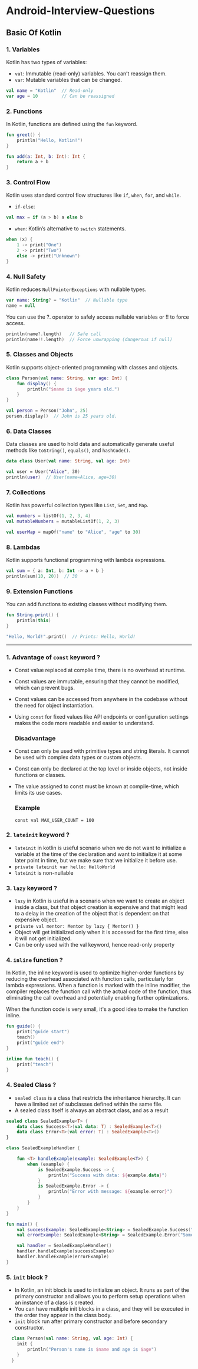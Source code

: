 # Android-Interview-Questions

## Basic Of Kotlin

### 1. Variables
Kotlin has two types of variables:

- `val`: Immutable (read-only) variables. You can’t reassign them.
- `var`: Mutable variables that can be changed.

``` kotlin
val name = "Kotlin"  // Read-only
var age = 10         // Can be reassigned
```

### 2. Functions
In Kotlin, functions are defined using the `fun` keyword.

``` kotlin
fun greet() {
    println("Hello, Kotlin!")
}

fun add(a: Int, b: Int): Int {
    return a + b
}
```

### 3. Control Flow
Kotlin uses standard control flow structures like `if`, `when`, `for`, and `while`.

- `if-else`:

```kotlin
val max = if (a > b) a else b
```
- `when`: Kotlin’s alternative to `switch` statements.
```kotlin
when (x) {
    1 -> print("One")
    2 -> print("Two")
    else -> print("Unknown")
}
```

### 4. Null Safety
Kotlin reduces `NullPointerExceptions` with nullable types.
```kotlin
var name: String? = "Kotlin"  // Nullable type
name = null
```
You can use the ?. operator to safely access nullable variables or !! to force access.

```kotlin
println(name?.length)   // Safe call
println(name!!.length)  // Force unwrapping (dangerous if null)
```

### 5. Classes and Objects
Kotlin supports object-oriented programming with classes and objects.

```kotlin
class Person(val name: String, var age: Int) {
    fun display() {
        println("$name is $age years old.")
    }
}

val person = Person("John", 25)
person.display()  // John is 25 years old.
```

### 6. Data Classes
Data classes are used to hold data and automatically generate useful methods like `toString()`, `equals()`, and `hashCode()`.

```kotlin
data class User(val name: String, val age: Int)

val user = User("Alice", 30)
println(user)  // User(name=Alice, age=30)
```
### 7. Collections
Kotlin has powerful collection types like `List`, `Set`, and `Map`.

```kotlin
val numbers = listOf(1, 2, 3, 4)
val mutableNumbers = mutableListOf(1, 2, 3)

val userMap = mapOf("name" to "Alice", "age" to 30)
```

### 8. Lambdas
Kotlin supports functional programming with lambda expressions.

```kotlin
val sum = { a: Int, b: Int -> a + b }
println(sum(10, 20))  // 30
```

### 9. Extension Functions
You can add functions to existing classes without modifying them.

```kotlin
fun String.print() {
    println(this)
}

"Hello, World!".print()  // Prints: Hello, World!
```
-----------------------------------------------------------------------------------------------------------------------------------

### 1. Advantage of `const` keyword ? 
- Const value replaced at complie time, there is no overhead at runtime.
- Const values are immutable, ensuring that they cannot be modified, which can prevent bugs.
- Const values can be accessed from anywhere in the codebase without the need for object instantiation.
- Using `const` for fixed values like API endpoints or configuration settings makes the code more readable and easier to understand.
  
  ### Disadvantage
- Const can only be used with primitive types and string literals. It cannot be used with complex data types or custom objects.
- Const can only be declared at the top level or inside objects, not inside functions or classes.
- The value assigned to const must be known at compile-time, which limits its use cases.

  ### Example

   `const val MAX_USER_COUNT = 100`
  

### 2. `lateinit` keyword ?
  - `lateinit` in kotlin is useful scenario when we do not want to initialize a variable at the time of the declaration and want to
    initialize it at some later point in time, but we make sure that we initialize it before use.
  - `private lateinit var hello: HelloWorld`
  - `lateinit` is non-nullable


### 3. `lazy` keyword ?
 - `lazy` in Kotlin is useful in a scenario when we want to create an object inside a class, but that object creation is expensive and
   that might lead to a delay in the creation of the object that is dependent on that expensive object.
 - `private val mentor: Mentor by lazy { Mentor() }`
 - Object will get initialized only when it is accessed for the first time, else it will not get initialized.
 - Can be only used with the val keyword, hence read-only property

### 4. `inline` function ?
In Kotlin, the inline keyword is used to optimize higher-order functions by reducing the overhead associated with function calls, particularly for lambda expressions. 
When a function is marked with the inline modifier, the compiler replaces the function call with the actual code of the function, thus eliminating the call overhead and potentially enabling further optimizations.

When the function code is very small, it's a good idea to make the function inline.

```kotlin
fun guide() {
    print("guide start")
    teach()
    print("guide end")
}

inline fun teach() {
    print("teach")
}
```

### 4. Sealed Class ?
- `sealed class` is a class that restricts the inheritance hierarchy. It can have a limited set of subclasses defined within the same file.
- A sealed class itself is always an abstract class, and as a result

``` kotlin
sealed class SealedExample<T> {
    data class Success<T>(val data: T) : SealedExample<T>()
    data class Error<T>(val error: T) : SealedExample<T>()
}

class SealedExampleHandler {

    fun <T> handleExample(example: SealedExample<T>) {
        when (example) {
            is SealedExample.Success -> {
                println("Success with data: ${example.data}")
            }
            is SealedExample.Error -> {
                println("Error with message: ${example.error}")
            }
        }
    }
}

fun main() {
    val successExample: SealedExample<String> = SealedExample.Success("Operation successful")
    val errorExample: SealedExample<String> = SealedExample.Error("Something went wrong")

    val handler = SealedExampleHandler()
    handler.handleExample(successExample)
    handler.handleExample(errorExample)
}
```

### 5. `init` block ?
- In Kotlin, an init block is used to initialize an object. It runs as part of the primary constructor and allows you to perform setup operations when an instance of a class is created.
- You can have multiple init blocks in a class, and they will be executed in the order they appear in the class body.
- `init` block run after primary constructor and before secondary constructor. 

``` kotlin
  class Person(val name: String, val age: Int) {
    init {
        println("Person's name is $name and age is $age")
    }
  }
```

